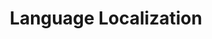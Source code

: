 ---
lang: es
layout: doc
redirect_from:
- /es/doc/LanguageLocalization/
- /es/doc/language-localization/
- /es/wiki/LanguageLocalization/
redirect_to: https://github.com/Qubes-Community/Contents/blob/master/docs/customization/language-localization.md
ref: 73
title: Language Localization
---